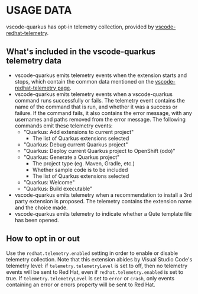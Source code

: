 # USAGE DATA

vscode-quarkus has opt-in telemetry collection, provided by [vscode-redhat-telemetry](https://github.com/redhat-developer/vscode-redhat-telemetry).

## What's included in the vscode-quarkus telemetry data

 * vscode-quarkus emits telemetry events when the extension starts and stops,
   which contain the common data mentioned on the
   [vscode-redhat-telemetry page](https://github.com/redhat-developer/vscode-redhat-telemetry/blob/master/USAGE_DATA.md#common-data).
 * vscode-quarkus emits telemetry events when a vscode-quarkus command runs successfully or fails.
   The telemetry event contains the name of the command that is run, and whether it was a success or failure.
   If the command fails, it also contains the error message, with any usernames and paths removed from the error message.
   The following commands emit these telemetry events:
    * "Quarkus: Add extensions to current project"
       * The list of Quarkus extensions selected
    * "Quarkus: Debug current Quarkus project"
    * "Quarkus: Deploy current Quarkus project to OpenShift (odo)"
    * "Quarkus: Generate a Quarkus project"
       * The project type (eg. Maven, Gradle, etc.)
       * Whether sample code is to be included
       * The list of Quarkus extensions selected
    * "Quarkus: Welcome"
    * "Quarkus: Build executable"
 * vscode-quarkus emits telemetry when a recommendation to install a 3rd party extension is proposed.
   The telemetry contains the extension name and the choice made.
 * vscode-quarkus emits telemetry to indicate whether a Qute template file has been opened.

## How to opt in or out

Use the `redhat.telemetry.enabled` setting in order to enable or disable telemetry collection.
Note that this extension abides by Visual Studio Code's telemetry level: if `telemetry.telemetryLevel` is set to off, then no telemetry events will be sent to Red Hat, even if `redhat.telemetry.enabled` is set to true. If `telemetry.telemetryLevel` is set to `error` or `crash`, only events containing an error or errors property will be sent to Red Hat.
